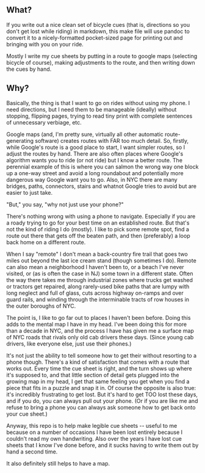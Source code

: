 


## What?
If you write out a nice clean set of bicycle cues (that is, directions
so you don't get lost while riding) in markdown, this make file will
use pandoc to convert it to a nicely-formatted pocket-sized page for
printing out and bringing with you on your ride.

Mostly I write my cue sheets by putting in a route to google maps
(selecting bicycle of course), making adjustments to the route, and
then writing down the cues by hand. 


## Why?
Basically, the thing is that I want to go on rides without using my
phone. I need directions, but I need them to be manageable (ideally)
without stopping, flipping pages, trying to read tiny print with
complete sentences of unnecessary verbiage, etc.

Google maps (and, I'm pretty sure, virtually all other automatic
route-generating software) creates routes with FAR too much detail. 
So, firstly, while Google's route is a good place to start, I want
simpler routes, so I adjust the routes by hand. 
There are also often places where Google's algorithm wants you to ride
(or not ride) but I know a better route. The perennial example of this
is where you can salmon the wrong way one block up a one-way street and avoid
a long roundabout and potentially more dangerous way Google want you
to go. Also, in NYC there are many bridges, paths, connectors, stairs
and whatnot Google tries to avoid but are easier to just take.

"But," you say, "why not just use your phone?" 

There's nothing wrong with using a phone to navigate. Especially if
you are a roady trying to go for your best time on an established
route. But that's not the kind of riding I do (mostly). I like to pick
some remote spot, find a route out there that gets off the beaten
path, and then (preferably) a loop back home on a different route.

When I say "remote" I don't mean a back-country fire trail that goes
two miles out beyond the last ice cream stand (though sometimes I do).
Remote can also mean a neighborhood I haven't been to, or a beach I've
never visited, or (as is often the case in NJ) some town in a different
state. Often the way there takes me through industrial zones where
trucks get washed or tractors get repaired, along rarely-used bike
paths that are lumpy with long neglect and full of glass, cuts across
highway on-ramps and over guard rails, and winding through the
interminable tracts of row houses in the outer boroughs of NYC.

The point is, I like to go far out to places I haven't been before.
Doing this adds to the mental map I have in my head. I've been doing
this for more than a decade in NYC, and the process I have has given
me a surface map of NYC roads that rivals only old cab drivers these
days. (Since young cab drivers, like everyone else, just use their
phones.)

It's not just the ability to tell someone how to get their without
resorting to a phone though. There's a kind of satisfaction that comes
with a route that works out. Every time the cue sheet is right, and
the turn shows up where it's supposed to, and that little section of
detail gets plugged into the growing map in my head, I get that same
feeling you get when you find a piece that fits in a puzzle and snap
it in. Of course the opposite is also true: it's incredibly
frustrating to get lost. But it's hard to get TOO lost these days, and
if you do, you can always pull out your phone. (Or if you are like me
and refuse to bring a phone you can always ask someone how to get back
onto your cue sheet.)

Anyway, this repo is to help make legible cue sheets -- useful to me
because on a number of occasions I have been lost entirely because
I couldn't read my own handwriting. Also over the years I have lost
cue sheets that I know I've done before, and it sucks having to write
them out by hand a second time.

It also definitely still helps to have a map.




